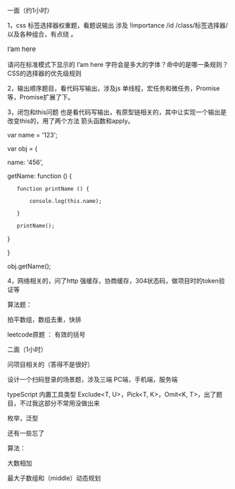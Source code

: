 一面（约1小时）

1，css 标签选择器权重题，看题说输出 涉及 !importance /id /class/标签选择器/以及各种组合，有点绕 。

<style type="text/css">

#a {font-size:12px}

div p{ font-size:13px }

.a .b .c{ font-size:15px }

#b{ font-size:15px }

div .c{ font-size:15px }

</style>

<div id="a" class="a">

<div id="b" class="b">

  <p id="c" class="c">I’am here</p>

</div>

</div>

请问在标准模式下显示的 I’am here 字符会是多大的字体？命中的是哪一条规则？CSS的选择器的优先级规则

2，输出顺序题目，看代码写输出，涉及js 单线程，宏任务和微任务，Promise等，Promise扩展了下。

3，闭包和this问题   也是看代码写输出，有原型链相关的，其中让实现一个输出是改变this的，用了两个方法 箭头函数和apply。

var name = '123';

var obj = {

   name: '456',

   getName: function () {

       function printName () {

           console.log(this.name);

       }

       printName();

   }

}

obj.getName();

4，网络相关的，问了http 强缓存，协商缓存，304状态码，做项目时的token验证等

算法题：

拍平数组，数组去重，快排

leetcode原题 ： 有效的括号

二面（1小时）

问项目相关的（答得不是很好）

设计一个扫码登录的场景题，涉及三端 PC端，手机端，服务端

typeScript 内置工具类型 Exclude<T, U>，Pick<T, K>，Omit<K, T>，出了题目，不过我这部分不常用没做出来

枚举，泛型

还有一些忘了

算法：

大数相加

最大子数组和（middle）动态规划